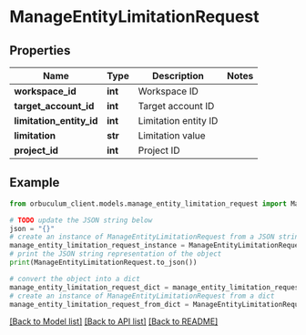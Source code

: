 # ManageEntityLimitationRequest


## Properties

Name | Type | Description | Notes
------------ | ------------- | ------------- | -------------
**workspace_id** | **int** | Workspace ID | 
**target_account_id** | **int** | Target account ID | 
**limitation_entity_id** | **int** | Limitation entity ID | 
**limitation** | **str** | Limitation value | 
**project_id** | **int** | Project ID | 

## Example

```python
from orbuculum_client.models.manage_entity_limitation_request import ManageEntityLimitationRequest

# TODO update the JSON string below
json = "{}"
# create an instance of ManageEntityLimitationRequest from a JSON string
manage_entity_limitation_request_instance = ManageEntityLimitationRequest.from_json(json)
# print the JSON string representation of the object
print(ManageEntityLimitationRequest.to_json())

# convert the object into a dict
manage_entity_limitation_request_dict = manage_entity_limitation_request_instance.to_dict()
# create an instance of ManageEntityLimitationRequest from a dict
manage_entity_limitation_request_from_dict = ManageEntityLimitationRequest.from_dict(manage_entity_limitation_request_dict)
```
[[Back to Model list]](../README.md#documentation-for-models) [[Back to API list]](../README.md#documentation-for-api-endpoints) [[Back to README]](../README.md)


